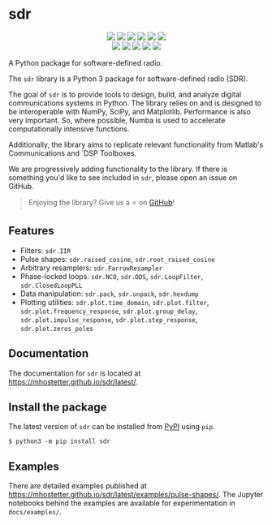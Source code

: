 # sdr

<div align=center>
  <a href="https://pypi.org/project/sdr"><img src="https://img.shields.io/pypi/v/sdr"></a>
  <a href="https://pypi.org/project/sdr"><img src="https://img.shields.io/pypi/pyversions/sdr"></a>
  <a href="https://pypi.org/project/sdr"><img src="https://img.shields.io/pypi/wheel/sdr"></a>
  <a href="https://pypistats.org/packages/sdr"><img src="https://img.shields.io/pypi/dm/sdr"></a>
  <a href="https://pypi.org/project/sdr"><img src="https://img.shields.io/pypi/l/sdr"></a>
  <a href="https://twitter.com/sdr_py"><img src="https://img.shields.io/static/v1?label=follow&message=@sdr_py&color=blue&logo=twitter"></a>
</div>

<div align=center>
  <a href="https://github.com/mhostetter/sdr/actions/workflows/docs.yaml"><img src="https://github.com/mhostetter/sdr/actions/workflows/docs.yaml/badge.svg"></a>
  <a href="https://github.com/mhostetter/sdr/actions/workflows/lint.yaml"><img src="https://github.com/mhostetter/sdr/actions/workflows/lint.yaml/badge.svg"></a>
  <a href="https://github.com/mhostetter/sdr/actions/workflows/build.yaml"><img src="https://github.com/mhostetter/sdr/actions/workflows/build.yaml/badge.svg"></a>
  <a href="https://github.com/mhostetter/sdr/actions/workflows/test.yaml"><img src="https://github.com/mhostetter/sdr/actions/workflows/test.yaml/badge.svg"></a>
  <a href="https://codecov.io/gh/mhostetter/sdr"><img src="https://codecov.io/gh/mhostetter/sdr/branch/master/graph/badge.svg?token=3FJML79ZUK"></a>
</div>


A Python package for software-defined radio.

The `sdr` library is a Python 3 package for software-defined radio (SDR).

The goal of `sdr` is to provide tools to design, build, and analyze digital communications systems
in Python. The library relies on and is designed to be interoperable with NumPy, SciPy, and Matplotlib.
Performance is also very important. So, where possible, Numba is used to accelerate computationally intensive
functions.

Additionally, the library aims to replicate relevant functionality from Matlab's Communications and
`DSP Toolboxes.

We are progressively adding functionality to the library. If there is something you'd like to see included
in `sdr`, please open an issue on GitHub.

> Enjoying the library? Give us a :star: on [GitHub](https://github.com/mhostetter/sdr)!

## Features

- Filters: `sdr.IIR`
- Pulse shapes: `sdr.raised_cosine`, `sdr.root_raised_cosine`
- Arbitrary resamplers: `sdr.FarrowResampler`
- Phase-locked loops: `sdr.NCO`, `sdr.DDS`, `sdr.LoopFilter`, `sdr.ClosedLoopPLL`
- Data manipulation: `sdr.pack`, `sdr.unpack`, `sdr.hexdump`
- Plotting utilities: `sdr.plot.time_domain`, `sdr.plot.filter`, `sdr.plot.frequency_response`,
  `sdr.plot.group_delay`, `sdr.plot.impulse_response`, `sdr.plot.step_response`,
  `sdr.plot.zeros_poles`

## Documentation

The documentation for `sdr` is located at https://mhostetter.github.io/sdr/latest/.

## Install the package

The latest version of `sdr` can be installed from [PyPI](https://pypi.org/project/sdr/) using `pip`.

```console
$ python3 -m pip install sdr
```

## Examples

There are detailed examples published at https://mhostetter.github.io/sdr/latest/examples/pulse-shapes/.
The Jupyter notebooks behind the examples are available for experimentation in `docs/examples/`.
